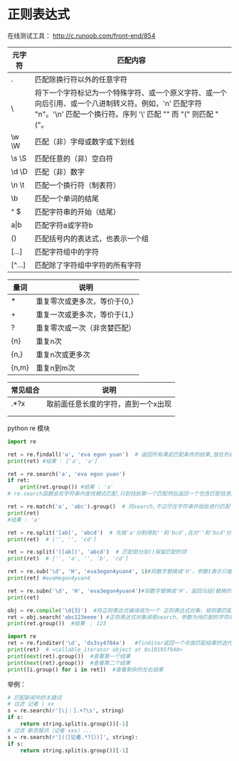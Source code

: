 # 正则表达式

在线测试工具： http://c.runoob.com/front-end/854 



| 元字符 | 匹配内容                                                     |
| ------ | ------------------------------------------------------------ |
| .      | 匹配除换行符以外的任意字符                                   |
| \      | 将下一个字符标记为一个特殊字符、或一个原义字符、或一个 向后引用、或一个八进制转义符。例如，'n' 匹配字符 "n"。'\n' 匹配一个换行符。序列 '\\' 匹配 "\" 而 "\(" 则匹配 "("。 |
| \w \W  | 匹配（非）字母或数字或下划线                                 |
| \s \S  | 匹配任意的（非）空白符                                       |
| \d \D  | 匹配（非）数字                                               |
| \n \t  | 匹配一个换行符（制表符）                                     |
| \b     | 匹配一个单词的结尾                                           |
| ^ $    | 匹配字符串的开始（结尾）                                     |
| a\|b   | 匹配字符a或字符b                                             |
| ()     | 匹配括号内的表达式，也表示一个组                             |
| [...]  | 匹配字符组中的字符                                           |
| [^...] | 匹配除了字符组中字符的所有字符                               |

| 量词  | 说明                         |
| ----- | ---------------------------- |
| *     | 重复零次或更多次，等价于{0,} |
| +     | 重复一次或更多次，等价于{1,} |
| ?     | 重复零次或一次（非贪婪匹配） |
| {n}   | 重复n次                      |
| {n,}  | 重复n次或更多次              |
| {n,m} | 重复n到m次                   |

| 常见组合 | 说明                                |
| -------- | ----------------------------------- |
| .*?x     | 取前面任意长度的字符，直到一个x出现 |
|          |                                     |
|          |                                     |

python re 模块

```python
import re

ret = re.findall('a', 'eva egon yuan')  # 返回所有满足匹配条件的结果,放在列表里
print(ret) #结果 : ['a', 'a']

ret = re.search('a', 'eva egon yuan')
if ret:
	print(ret.group()) #结果 : 'a'
# re.search函数会在字符串内查找模式匹配,只到找到第一个匹配然后返回一个包含匹配信息的对象,该对象可以通过调用group()方法得到匹配的字符串。如果字符串没有匹配，则返回None，此时调用group()会报错。

ret = re.match('a', 'abc').group()  # 同search,不过尽在字符串开始处进行匹配
print(ret)
#结果 : 'a'

ret = re.split('[ab]', 'abcd')  # 先按'a'分割得到''和'bcd',在对''和'bcd'分别按'b'分割
print(ret)  # ['', '', 'cd']

ret = re.split('([ab])', 'abcd')  # 匹配部分加()保留匹配的项
print(ret)  # ['', 'a', '', 'b', 'cd']

ret = re.sub('\d', 'H', 'eva3egon4yuan4', 1)#将数字替换成'H'，参数1表示只替换1个
print(ret) #evaHegon4yuan4

ret = re.subn('\d', 'H', 'eva3egon4yuan4')#将数字替换成'H'，返回元组(替换的结果,替换了多少次)
print(ret)

obj = re.compile('\d{3}')  #将正则表达式编译成为一个 正则表达式对象，规则要匹配的是3个数字
ret = obj.search('abc123eeee') #正则表达式对象调用search，参数为待匹配的字符串
print(ret.group())  #结果 ： 123

import re
ret = re.finditer('\d', 'ds3sy4784a')   #finditer返回一个存放匹配结果的迭代器
print(ret)  # <callable_iterator object at 0x10195f940>
print(next(ret).group())  #查看第一个结果
print(next(ret).group())  #查看第二个结果
print([i.group() for i in ret])  #查看剩余的左右结果
```

举例：

```python
# 匹配新闻中的关键词
# 过滤 记者 | xx
s = re.search(r'[\|｜].+?\s', string)
if s:
    return string.split(s.group())[-1]
# 过滤 新京报讯（记者 xxx）...
s = re.search(r'[(（]记者.*?[）)]', string):
if s:
    return string.split(s.group())[-1]
```

